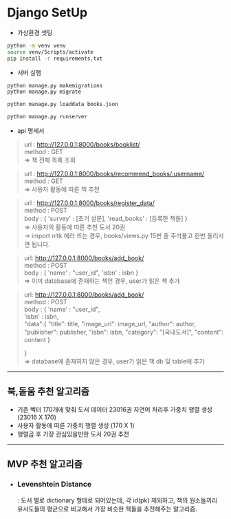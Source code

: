 # Django SetUp

- 가상환경 셋팅

```bash
python -m venv venv
source venv/Scripts/activate
pip install -r requirements.txt
```

- 서버 실행

```bash
python manage.py makemigrations
python manage.py migrate

python manage.py loaddata books.json

python manage.py runserver
```

- api 명세서

> url : http://127.0.0.1:8000/books/booklist/  
> method : GET  
> &Rightarrow; 책 전체 목록 조회

> url : http://127.0.0.1:8000/books/recommend_books/:username/  
> method : GET  
> &Rightarrow; 사용자 활동에 따른 책 추천

> url : http://127.0.0.1:8000/books/register_data/  
> method : POST  
> body : {
> 'survey' : [초기 설문],
> 'read_books' : [등록한 책들]
> }  
> &Rightarrow; 사용자의 활동에 따른 추천 도서 20권  
> &rightarrow; import nltk 에러 뜨는 경우, books/views.py 15번 줄 주석풀고 한번 돌리시면 됩니다.

> url: http://127.0.0.1:8000/books/add_book/  
> method : POST  
> body : {
> 'name' : "user_id",
> 'isbn' : isbn
> }  
> &Rightarrow; 이미 database에 존재하는 책인 경우, user가 읽은 책 추가

> url: http://127.0.0.1:8000/books/add_book/  
> method : POST  
> body : {
> 'name' : "user_id",  
> 'isbn' : isbn,  
> "data":{
> "title": title,
> "image_url": image_url,
> "author": author,
> "publisher": publisher,
> "isbn": isbn,
> "category": "[국내도서]",
> "content": content
> }
>
> }  
> &Rightarrow; database에 존재하지 않은 경우, user가 읽은 책 db 및 table에 추가

---

## 북,돋움 추천 알고리즘

- 기존 벡터 170개에 맞춰 도서 데이터 23016권 자연어 처리후 가중치 행렬 생성 (23016 X 170)
- 사용자 활동에 따른 가중치 행렬 생성 (170 X 1)
- 행렬곱 후 가장 관심있을만한 도서 20권 추천

---

## MVP 추천 알고리즘

- ### Levenshtein Distance
  : 도서 별로 dictionary 형태로 되어있는데, 각 id(pk) 제외하고, 책의 원소들끼리 유사도들의 평균으로 비교해서 가장 비슷한 책들을 추천해주는 알고리즘.
